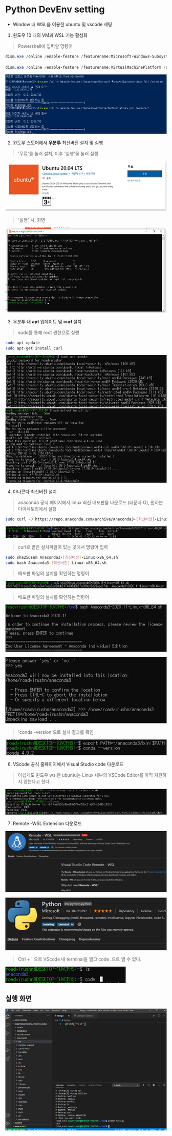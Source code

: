 # Python DevEnv setting

- Window 내 WSL을 이용한 ubuntu 및 vscode 세팅

1. 윈도우 10 내의 VM과 WSL 기능 활성화
> Powershell에 입력할 명령어

```powershell
dism.exe /online /enable-feature /featurename:Microsoft-Windows-Subsystem-Linux /all /norestart

dism.exe /online /enable-feature /featurename:VirtualMachinePlatform /all /norestart
```
 ![1610955445550](Python_DevEnv_setting.assets/1610955445550.png)

2. 윈도우 스토어에서 **우분투** 최신버전 설치 및 실행 


> '무료'를 눌러 설치, 이후 '실행'을 눌러 실행

![1610955527812](Python_DevEnv_setting.assets/1610955527812.png)


> '실행' 시, 화면

![1610955835070](Python_DevEnv_setting.assets/1610955835070.png)


3. 우분투 내 **apt** 업데이트 및 **curl** 설치

> sudo를 통해 root 권한으로 실행


```bash
sudo apt update
sudo apt-get install curl
```

 ![1610955993568](Python_DevEnv_setting.assets/1610955993568.png)
 ![1610956152470](Python_DevEnv_setting.assets/1610956152470.png)

4. 아나콘다 최신버전 설치

>anaconda 공식 페이지에서 linux 최신 배포판을 다운로드 (대문자 O), 원하는 다이렉토리에서 실행

```bash
sudo curl -O https://repo.anaconda.com/archive/Anaconda3-[최신버전]-Linux-x86_64.sh
```

![1610956822743](Python_DevEnv_setting.assets/1610956822743.png)


> curl로 받은 설치파일이 있는 곳에서 명령어 입력
```bash
sudo sha256sum Anaconda3-[최신버전]-Linux-x86_64.sh
sudo bash Anaconda3-[최신버전]-Linux-x86_64.sh
```

> 배포판 파일의 설치를 확인하는 명령어

![1610956859259](Python_DevEnv_setting.assets/1610956859259.png)

> 배포판 파일의 설치를 확인하는 명령어

![1610956913044](Python_DevEnv_setting.assets/1610956913044.png)

![1610957024259](Python_DevEnv_setting.assets/1610957024259.png)

> 'conda -version'으로 설치 결과를 확인

![1610958670745](Python_DevEnv_setting.assets/1610958670745.png)

6. VScode 공식 홈페이지에서 Visual Studio code 다운로드

> 아쉽게도 윈도우 wsl판 ubuntu는 Linux 내부의 VSCode Editor를 아직 지원하지 않는다고 한다.

![1610958171804](Python_DevEnv_setting.assets/1610958171804.png)

7. Remote -WSL Extension 다운로드

![1610955236911](Python_DevEnv_setting.assets/1610955236911.png)

![1610958148746](Python_DevEnv_setting.assets/1610958148746.png)

> Ctrl + ` 으로 VScode 내 terminal을 열고 code .으로 열 수 있다.

![1610963586890](Python_DevEnv_setting.assets/1610963586890.png)

## 실행 화면
![1610959173109](Python_DevEnv_setting.assets/1610959173109.png)


